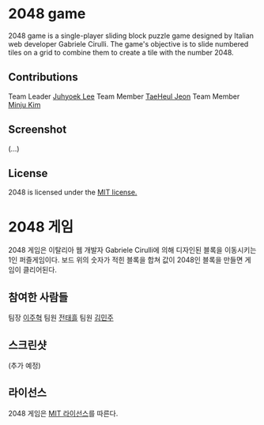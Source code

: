 # 2048 game

2048 game is a single-player sliding block puzzle game designed by Italian web developer Gabriele Cirulli. 
The game's objective is to slide numbered tiles on a grid to combine them to create a tile with the number 2048.

## Contributions

 Team Leader [Juhyoek Lee](https://github.com/zero5two4) 
 Team Member [TaeHeul Jeon](https://github.com/taeheuljeon)
 Team Member [Minju Kim](https://github.com/min942773)

## Screenshot

(...)

## License

2048 is licensed under the [MIT license.](https://github.com/zero5two4/2019_Open_Source/blob/master/LICENSE)

# 2048 게임

2048 게임은 이탈리아 웹 개발자 Gabriele Cirulli에 의해 디자인된 블록을 이동시키는 1인 퍼즐게임이다.
보드 위의 숫자가 적힌 블록을 합쳐 값이 2048인 블록을 만들면 게임이 클리어된다.

## 참여한 사람들

 팀장 [이주혁](https://github.com/zero5two4)
 팀원 [전태흘](https://github.com/taeheuljeon)
 팀원 [김민주](https://github.com/min942773)

## 스크린샷

(추가 예정)

## 라이선스

2048 게임은  [MIT 라이선스](https://github.com/zero5two4/2019_Open_Source/blob/master/LICENSE)를 따른다.
